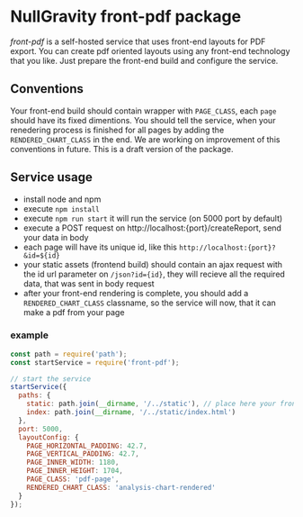 # NullGravity front-pdf package

*front-pdf* is a self-hosted service that uses front-end layouts for PDF export. 
You can create pdf oriented layouts using any front-end technology that you like. Just prepare the front-end build and configure the service.

## Conventions

Your front-end build should contain wrapper with `PAGE_CLASS`, each `page` should have its fixed dimentions.
You should tell the service, when your renedering process is finished for all pages by adding the `RENDERED_CHART_CLASS` in the end.
We are working on improvement of this conventions in future.
This is a draft version of the package.

## Service usage

- install node and npm
- execute `npm install`
- execute `npm run start` it will run the service (on 5000 port by default)
- execute a POST request on http://localhost:{port}/createReport, send your data in body
- each page will have its unique id, like this `http://localhost:{port}?&id=${id}`
- your static assets (frontend build) should contain an ajax request with the id url parameter on `/json?id={id}`, they will recieve all the required data, that was sent in body request
- after your front-end rendering is complete, you should add a `RENDERED_CHART_CLASS` classname, so the service will now, that it can make a pdf from your page

### example

```js
const path = require('path');
const startService = require('front-pdf');

// start the service
startService({
  paths: {
    static: path.join(__dirname, '/../static'), // place here your front-end build
    index: path.join(__dirname, '/../static/index.html')
  },
  port: 5000,
  layoutConfig: {
    PAGE_HORIZONTAL_PADDING: 42.7,
    PAGE_VERTICAL_PADDING: 42.7,
    PAGE_INNER_WIDTH: 1180,
    PAGE_INNER_HEIGHT: 1704,
    PAGE_CLASS: 'pdf-page',
    RENDERED_CHART_CLASS: 'analysis-chart-rendered'
  }
});
```
